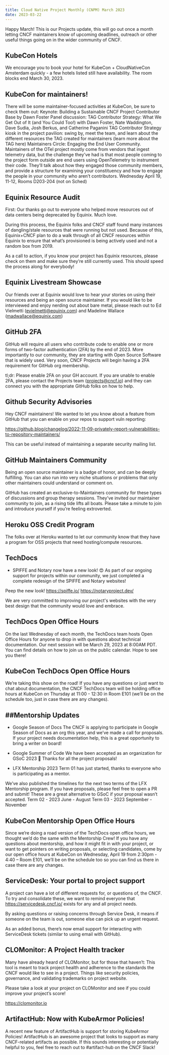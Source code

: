 ```yaml
---
title: Cloud Native Project Monthly (CNPM) March 2023 
date: 2023-03-22
---
```


Happy March!
This is our Projects update, this will go out once a month letting CNCF maintainers know of upcoming deadlines, outreach or other useful things going on in the wider community of CNCF.

## KubeCon Hotels
We encourage you to book your hotel for KubeCon + CloudNativeCon Amsterdam quickly - a few hotels listed still have availability. The room blocks end March 30, 2023. 

## KubeCon for maintainers! 
There will be some maintainer-focused activities at KubeCon, be sure to check them out:
Keynote: Building a Sustainable CNCF Project Contributor Base by Dawn Foster
Panel discussion: TAG Contributor Strategy: What We Get Out of It (and You Could Too!) with Dawn Foster, Nate Waddington, Dave Sudia, Josh Berkus, and Catherine Paganini
TAG Contributor Strategy kiosk in the project pavilion: swing by, meet the team, and learn about the different resources the TAG created for maintainers (learn more about the TAG here)
Maintainers Circle: Engaging the End User Community. Maintainers of the OTel project mostly come from vendors that ingest telemetry data, but the challenge they’ve had is that most people coming to the project form outside are end users using OpenTelemetry to instrument their code. They’ll talk about how they engaged those community members, and provide a structure for examining your constituency and how to engage the people in your community who aren’t contributors.
Wednesday April 19, 11-12, Rooms D203-204 (not on Sched)

## Equinix Resource Audit
First: Our thanks go out to everyone who helped move resources out of data centers being deprecated by Equinix. Much love. 

During this process, the Equinix folks and CNCF staff found many instances of dangling/stale resources that were running but not used. Because of this, Equinix+CNCF plan to do a walk through of all CNCF resources within Equinix to ensure that what’s provisioned is being actively used and not a random box from 2019.

As a call to action, if you know your project has Equinix resources, please check on them and make sure they’re still currently used. This should speed the process along for everybody!

## Equinix Livestream Showcase
Our friends over at Equinix would love to hear your stories on using their resources and being an open source maintainer. If you would like to be interviewed and enjoy nerding out about bare metal, please reach out to Ed Vielmetti (evielmetti@equinix.com) and Madeline Wallace (madwallace@equinix.com) 

## GitHub 2FA
GitHub will require all users who contribute code to enable one or more forms of two-factor authentication (2FA) by the end of 2023. More importantly to our community, they are starting with Open Source Software that is widely used. Very soon, CNCF Projects will begin having a 2FA requirement for GitHub org membership. 

tl;dr: Please enable 2FA on your GH account. If you are unable to enable 2FA, please contact the Projects team (projects@cncf.io) and they can connect you with the appropriate GitHub folks on how to help.

## Github Security Advisories
Hey CNCF maintainers! We wanted to let you know about a feature from GitHub that you can enable on your repos to support vuln reporting:

https://github.blog/changelog/2022-11-09-privately-report-vulnerabilities-to-repository-maintainers/ 

This can be useful instead of maintaining a separate security mailing list.

## GitHub Maintainers Community
Being an open source maintainer is a badge of honor, and can be deeply fulfilling. You can also run into very niche situations or problems that only other maintainers could understand or comment on. 

GitHub has created an exclusive-to-Maintainers community for these types of discussions and group therapy sessions. They’ve invited our maintainer community to join, as a rising tide lifts all boats. Please take a minute to join and introduce yourself if you’re feeling extroverted.

## Heroku OSS Credit Program 
The folks over at Heroku wanted to let our community know that they have a program for OSS projects that need hosting/compute resources.

## TechDocs

- SPIFFE and Notary now have a new look! 😍
As part of our ongoing support for projects within our community, we just completed a complete redesign of the SPIFFE and Notary websites! 

Peep the new look!
https://spiffe.io/
https://notaryproject.dev/

We are very committed to improving our project's websites with the very best design that the community would love and embrace.

## TechDocs Open Office Hours
On the last Wednesday of each month, the TechDocs team hosts Open Office Hours for anyone to drop in with questions about technical documentation. Our next session will be March 29, 2023 at 8:00AM PDT. You can find details on how to join us on the public calendar. Hope to see you there! 

## KubeCon TechDocs Open Office Hours
We’re taking this show on the road! If you have any questions or just want to chat about documentation, the CNCF TechDocs team will be holding office hours at KubeCon on Thursday at 11:00 - 12:30 in Room E101 (we’ll be on the schedule too, just in case there are any changes).

## ##Mentorship Updates

- Google Season of Docs
The CNCF is applying to participate in Google Season of Docs as an org this year, and we’ve made a call for proposals. If your project needs documentation help, this is a great opportunity to bring a writer on board! 

- Google Summer of Code
We have been accepted as an organization for GSoC 2023 🎉 Thanks for all the project proposals!

- LFX Mentorship 
2023 Term 01 has just started, thanks to everyone who is participating as a mentor.

We’ve also published the timelines for the next two terms of the LFX Mentorship program. If you have proposals, please feel free to open a PR and submit! These are a great alternative to GSoC if your proposal wasn’t accepted.
Term 02 - 2023 June - August
Term 03 - 2023 September - November

## KubeCon Mentorship Open Office Hours
Since we’re doing a road version of the TechDocs open office hours, we thought we’d do the same with the Mentorship Crew! If you have any questions about mentorship, and how it might fit in with your project, or want to get pointers on writing proposals, or selecting candidates, come by our open office hours at KubeCon on Wednesday, April 19 from 2:30pm - 4:40 – Room E101, we’ll be on the schedule too so you can find us there in case there are any changes.

## ServiceDesk: Your portal to project support
A project can have a lot of different requests for, or questions of, the CNCF. To try and consolidate these, we want to remind everyone that https://servicedesk.cncf.io/ exists for any and all project needs.  

By asking questions or raising concerns through Service Desk, it means if someone on the team is out, someone else can pick up an urgent request. 

As an added bonus, there’s now email support for interacting with ServiceDesk tickets (similar to using email with GitHub).

## CLOMonitor: A Project Health tracker
Many have already heard of CLOMonitor, but for those that haven’t: This tool is meant to track project health and adherence to the standards the CNCF would like to see in a project. Things like security policies, governance, and validating trademarks on project website. 

Please take a look at your project on CLOMonitor and see if you could improve your project’s score!

https://clomonitor.io 

## ArtifactHub: Now with KubeArmor Policies!
A recent new feature of ArtifactHub is support for storing KubeArmor Policies! ArtifactHub is an awesome project that looks to support as many CNCF-related artifacts as possible. If this sounds interesting or potentially helpful to you, feel free to reach out to #artifact-hub on the CNCF Slack!
